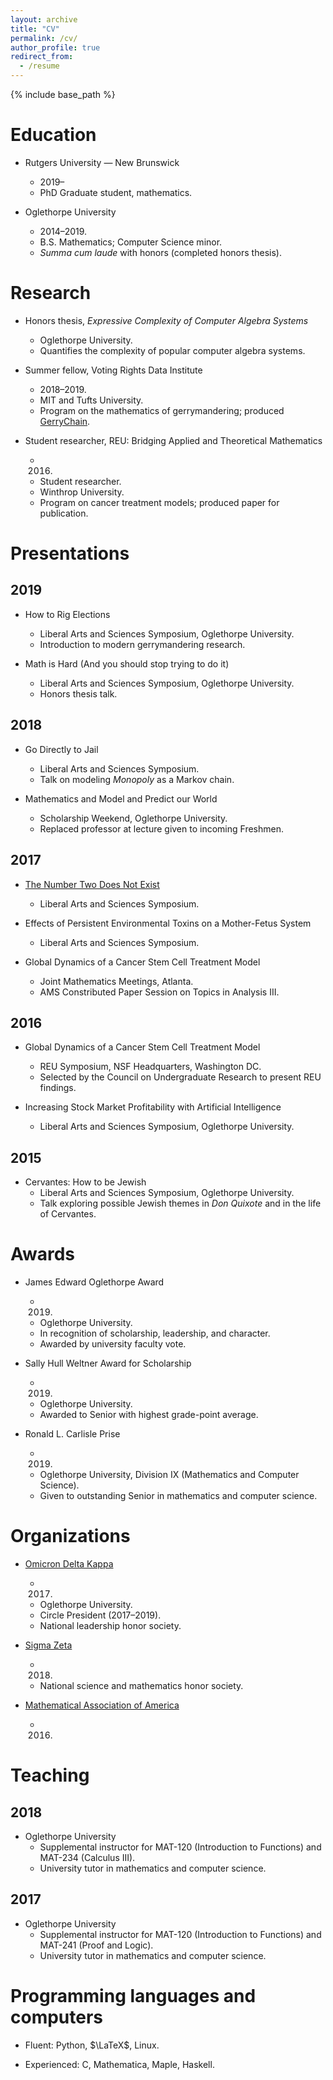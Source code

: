 ```yaml
---
layout: archive
title: "CV"
permalink: /cv/
author_profile: true
redirect_from:
  - /resume
---
```


{% include base_path %}

Education
=========
* Rutgers University — New Brunswick
    * 2019–
    * PhD Graduate student, mathematics.

* Oglethorpe University
    * 2014–2019.
    * B.S. Mathematics; Computer Science minor.
    * *Summa cum laude* with honors (completed honors thesis).

Research
========

* Honors thesis, *Expressive Complexity of Computer Algebra Systems*
    * Oglethorpe University.
    * Quantifies the complexity of popular computer algebra systems.

* Summer fellow, Voting Rights Data Institute
    * 2018–2019.
    * MIT and Tufts University.
    * Program on the mathematics of gerrymandering; produced
      [GerryChain](https://github.com/mggg/GerryChain).

* Student researcher, REU: Bridging Applied and Theoretical Mathematics
    * 2016.
    * Student researcher.
    * Winthrop University.
    * Program on cancer treatment models; produced paper for publication.

Presentations
=============

2019
----

* How to Rig Elections
    * Liberal Arts and Sciences Symposium, Oglethorpe University.
    * Introduction to modern gerrymandering research.

* Math is Hard (And you should stop trying to do it)
    * Liberal Arts and Sciences Symposium, Oglethorpe University.
    * Honors thesis talk.

2018
----

* Go Directly to Jail
    * Liberal Arts and Sciences Symposium.
    * Talk on modeling *Monopoly* as a Markov chain.

* Mathematics and Model and Predict our World
    * Scholarship Weekend, Oglethorpe University.
    * Replaced professor at lecture given to incoming Freshmen.

2017
----

* [The Number Two Does Not Exist](https://www.youtube.com/watch?v=CV7EZ-ZB9k8)
    * Liberal Arts and Sciences Symposium.

* Effects of Persistent Environmental Toxins on a Mother-Fetus System
    * Liberal Arts and Sciences Symposium.

* Global Dynamics of a Cancer Stem Cell Treatment Model
    * Joint Mathematics Meetings, Atlanta.
    * AMS Constributed Paper Session on Topics in Analysis III.

2016
----

* Global Dynamics of a Cancer Stem Cell Treatment Model
    * REU Symposium, NSF Headquarters, Washington DC.
    * Selected by the Council on Undergraduate Research to present REU findings.

* Increasing Stock Market Profitability with Artificial Intelligence
    * Liberal Arts and Sciences Symposium, Oglethorpe University.

2015
----

* Cervantes: How to be Jewish
    * Liberal Arts and Sciences Symposium, Oglethorpe University.
    * Talk exploring possible Jewish themes in *Don Quixote* and in the life of
      Cervantes.

Awards
======

* James Edward Oglethorpe Award
    * 2019.
    * Oglethorpe University.
    * In recognition of scholarship, leadership, and character.
    * Awarded by university faculty vote.

* Sally Hull Weltner Award for Scholarship
    * 2019.
    * Oglethorpe University.
    * Awarded to Senior with highest grade-point average.

* Ronald L. Carlisle Prise
    * 2019.
    * Oglethorpe University, Division IX (Mathematics and Computer Science).
    * Given to outstanding Senior in mathematics and computer science.

Organizations
=============

* [Omicron Delta Kappa](https://odk.org/)
    * 2017.
    * Oglethorpe University.
    * Circle President (2017–2019).
    * National leadership honor society.

* [Sigma Zeta](https://www.sigmazeta.org/)
    * 2018.
    * National science and mathematics honor society.

* [Mathematical Association of America](https://www.maa.org/)
    * 2016.

Teaching
========

2018
----

* Oglethorpe University
    * Supplemental instructor for MAT-120 (Introduction to Functions) and MAT-234
      (Calculus III).
    * University tutor in mathematics and computer science.

2017
----

* Oglethorpe University
    * Supplemental instructor for MAT-120 (Introduction to Functions) and
      MAT-241 (Proof and Logic).
    * University tutor in mathematics and computer science.

Programming languages and computers
===================================

* Fluent: Python, $\LaTeX$, Linux.

* Experienced: C, Mathematica, Maple, Haskell.
